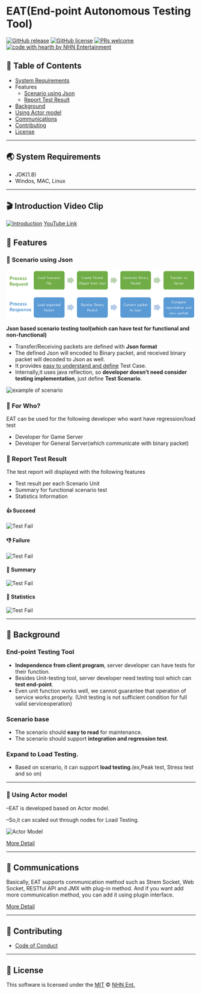 # EAT(End-point Autonomous Testing Tool)


[![GitHub release](https://img.shields.io/github/release/nhnent/eat.svg)](https://github.com/nhnent/eat/releases/latest) [![GitHub license](https://img.shields.io/github/license/nhnent/eat.svg)](https://github.com/nhnent/eat/blob/master/LICENSE) [![PRs welcome](https://img.shields.io/badge/PRs-welcome-ff69b4.svg)](https://github.com/nhnent/eat/pulls) [![code with hearth by NHN Entertainment](https://img.shields.io/badge/%3C%2F%3E%20with%20%E2%99%A5%20by-NHN%20Entertainment-ff1414.svg)](https://github.com/nhnent)


## 🚩 Table of Contents

- [System Requirements](#-System-Requirements)
- Features
  - [Scenario using Json](#-scenario-using-json)
  - [Report Test Result](#-report-test-result)
- [Background](#-background)
- [Using Actor model](#-using-actor-model)
- [Communications](#-communications)
- [Contributing](#-contributing)
- [License](#-license)


------

## 🌏 System Requirements

- JDK(1.8)
- Windos, MAC, Linux


---

## 🎬 Introduction Video Clip 
[![Introduction](eat/document/img/video_clip.png)](https://www.youtube.com/watch?v=Sk-PUh6DHjY)
[YouTube Link](https://www.youtube.com/watch?v=Sk-PUh6DHjY)

## 🎨 Features

### 📖 Scenario using Json



![example of scenario](eat/document/img/processing.png)



**Json based scenario testing tool(which can have test for functional and non-functional)**

- Transfer/Receiving packets are defined with **Json format**
- The defined Json will encoded to Binary packet, and received binary packet will decoded to Json as well.
- It provides <u>easy to understand and define</u> Test Case.
- Internally,it uses java reflection, so **developer doesn’t need consider testing implementation**, just define **Test Scenario**.

![example of scenario](eat/document/img/scenario_example1.JPG)

### 👫 For Who?
EAT can be used for the following developer who want have regression/load test
- Developer for Game Server
- Developer for General Server(which communicate with binary packet)

### 📃 Report Test Result

The test report will displayed with the following features

- Test result per each Scenario Unit 
- Summary for functional scenario test
- Statistics Information



#### 👍 Succeed

![Test Fail](eat/document/img/test_succeed.JPG)



####  👎 Failure

![Test Fail](eat/document/img/test_failed.JPG)



####  👏 Summary

![Test Fail](eat/document/img/test_count.JPG)



#### 🌌 Statistics

![Test Fail](eat/document/img/test_statistics.JPG)



------

## 👤 Background

### End-point Testing Tool

- **Independence from client program**, server developer can have tests for their function.
- Besides Unit-testing tool, server developer need testing tool which can **test end-point**.
- Even unit function works well, we cannot guarantee that operation of service works properly. (Unit testing is not sufficient condition for full valid serviceoperation)

### Scenario base

- The scenario should **easy to read** for maintenance.
- The scenario should support **integration and regression test**.

### Expand to Load Testing.

- Based on scenario, it can support **load testing**.(ex,Peak test, Stress test and so on)


------

### 🐋 Using Actor model

–EAT is developed based on Actor model. 

–So,it can scaled out through nodes for Load Testing.

![Actor Model](eat/document/img/actor_model.jpg)

[More Detail](https://github.nhnent.com/ngt/eat/wiki/Overview/#using-actor-model)

---

## 👫 Communications

Basically, EAT supports communication method such as Strem Socket, Web Socket, RESTful API and JMX with plug-in method.
And if you want add more communication method, you can add it using plugin interface.

[More Detail](https://github.nhnent.com/ngt/eat/wiki/Overview/#architecture)

---



## 💬 Contributing

- [Code of Conduct](eat/document/CODE_OF_CONDUCT.md)

------



## 📜 License

This software is licensed under the [MIT](https://github.nhnent.com/ngt/eat/blob/develop/LICENSE) © [NHN Ent.](https://github.com/nhnent)

